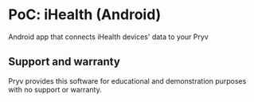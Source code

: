 # PoC: iHealth (Android)

Android app that connects iHealth devices' data to your Pryv

## Support and warranty

Pryv provides this software for educational and demonstration purposes with no support or warranty.
